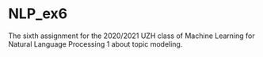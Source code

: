 # NLP_ex6
The sixth assignment for the 2020/2021 UZH class of Machine Learning for Natural Language Processing 1 about topic modeling.
